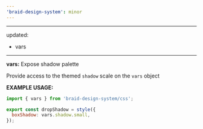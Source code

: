 ```yaml
---
'braid-design-system': minor
---
```


---
updated:
  - vars
---

**vars:** Expose shadow palette

Provide access to the themed `shadow` scale on the `vars` object

**EXAMPLE USAGE:**
```jsx
import { vars } from 'braid-design-system/css';

export const dropShadow = style({
  boxShadow: vars.shadow.small,
});
```
